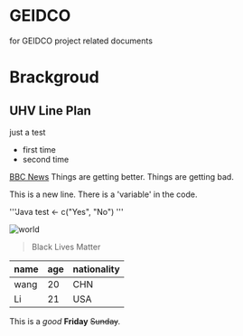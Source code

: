 # GEIDCO
for GEIDCO project related documents
# Brackgroud
## UHV Line Plan

just a test
- first time
- second time

[BBC News](https://www.bbc.co.uk/)
Things are getting better.
Things are getting bad.

This is a new line.
There is a 'variable' in the code.

'''Java
test <- c("Yes", "No")
'''

![world](http://picsum.photos/200/200)

> Black Lives Matter


|name|age|nationality|
|---|---|---|
|wang|20|CHN|
|Li|21|USA|


This is a *good* **Friday** ~~Sunday~~.
